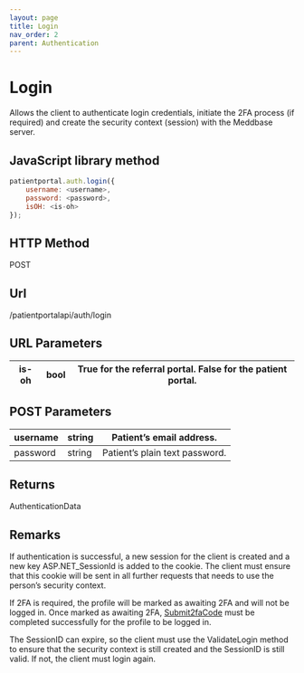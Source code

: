 ```yaml
---
layout: page
title: Login
nav_order: 2
parent: Authentication
---
```


# Login

Allows the client to authenticate login credentials, initiate the 2FA process (if required) and create the security context (session) with the Meddbase server.

## JavaScript library method

```javascript
patientportal.auth.login({
    username: <username>,
    password: <password>,
    isOH: <is-oh>
});
```

## HTTP Method

POST

## ****Url****

/patientportalapi/auth/login

## URL Parameters

| is-oh | bool | True for the referral portal. False for the patient portal. |
| --- | --- | --- |

## POST Parameters

| username | string | Patient’s email address. |
| --- | --- | --- |
| password | string | Patient’s plain text password. |

## Returns

AuthenticationData

## Remarks

If authentication is successful, a new session for the client is created and a new key ASP.NET_SessionId is added to the cookie. The client must ensure that this cookie will be sent in all further requests that needs to use the person’s security context.

If 2FA is required, the profile will be marked as awaiting 2FA and will not be logged in. Once marked as awaiting 2FA, [Submit2faCode](#_Submit2faCode) must be completed successfully for the profile to be logged in.

The SessionID can expire, so the client must use the ValidateLogin method to ensure that the security context is still created and the SessionID is still valid. If not, the client must login again.
